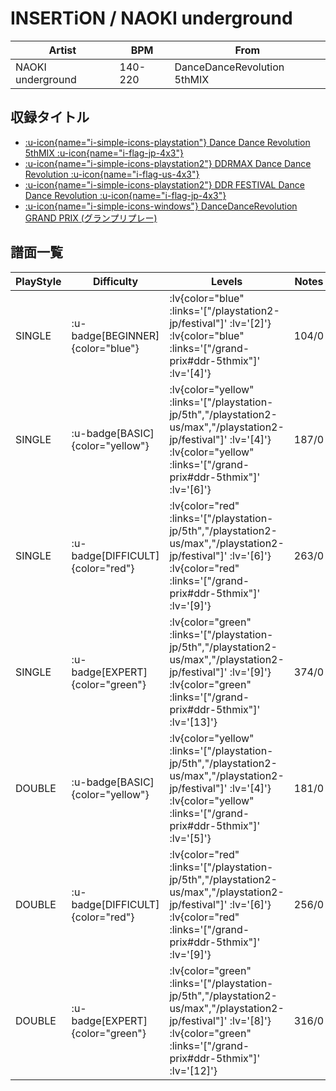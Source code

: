 # INSERTiON / NAOKI underground

|Artist|BPM|From|
|------|---|----|
|NAOKI underground|140-220|DanceDanceRevolution 5thMIX|

## 収録タイトル

- [ :u-icon{name="i-simple-icons-playstation"} Dance Dance Revolution 5thMIX :u-icon{name="i-flag-jp-4x3"} ](/playstation-jp/5th)
- [ :u-icon{name="i-simple-icons-playstation2"} DDRMAX Dance Dance Revolution :u-icon{name="i-flag-us-4x3"} ](/playstation2-us/max)
- [ :u-icon{name="i-simple-icons-playstation2"} DDR FESTIVAL Dance Dance Revolution :u-icon{name="i-flag-jp-4x3"} ](/playstation2-jp/festival)
- [ :u-icon{name="i-simple-icons-windows"} DanceDanceRevolution GRAND PRIX (グランプリプレー)](/grand-prix#ddr-5thmix)

## 譜面一覧

|PlayStyle|Difficulty|Levels|Notes|Movie|
|---------|----------|------|-----|-----|
|SINGLE| :u-badge[BEGINNER]{color="blue"} | :lv{color="blue" :links='["/playstation2-jp/festival"]' :lv='[2]'}  :lv{color="blue" :links='["/grand-prix#ddr-5thmix"]' :lv='[4]'} |104/0||
|SINGLE| :u-badge[BASIC]{color="yellow"} | :lv{color="yellow" :links='["/playstation-jp/5th","/playstation2-us/max","/playstation2-jp/festival"]' :lv='[4]'}  :lv{color="yellow" :links='["/grand-prix#ddr-5thmix"]' :lv='[6]'} |187/0||
|SINGLE| :u-badge[DIFFICULT]{color="red"} | :lv{color="red" :links='["/playstation-jp/5th","/playstation2-us/max","/playstation2-jp/festival"]' :lv='[6]'}  :lv{color="red" :links='["/grand-prix#ddr-5thmix"]' :lv='[9]'} |263/0||
|SINGLE| :u-badge[EXPERT]{color="green"} | :lv{color="green" :links='["/playstation-jp/5th","/playstation2-us/max","/playstation2-jp/festival"]' :lv='[9]'}  :lv{color="green" :links='["/grand-prix#ddr-5thmix"]' :lv='[13]'} |374/0||
|DOUBLE| :u-badge[BASIC]{color="yellow"} | :lv{color="yellow" :links='["/playstation-jp/5th","/playstation2-us/max","/playstation2-jp/festival"]' :lv='[4]'}  :lv{color="yellow" :links='["/grand-prix#ddr-5thmix"]' :lv='[5]'} |181/0||
|DOUBLE| :u-badge[DIFFICULT]{color="red"} | :lv{color="red" :links='["/playstation-jp/5th","/playstation2-us/max","/playstation2-jp/festival"]' :lv='[6]'}  :lv{color="red" :links='["/grand-prix#ddr-5thmix"]' :lv='[9]'} |256/0||
|DOUBLE| :u-badge[EXPERT]{color="green"} | :lv{color="green" :links='["/playstation-jp/5th","/playstation2-us/max","/playstation2-jp/festival"]' :lv='[8]'}  :lv{color="green" :links='["/grand-prix#ddr-5thmix"]' :lv='[12]'} |316/0||
